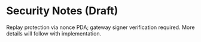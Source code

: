 ﻿# Security Notes (Draft)

Replay protection via nonce PDA; gateway signer verification required. More details will follow with implementation.
